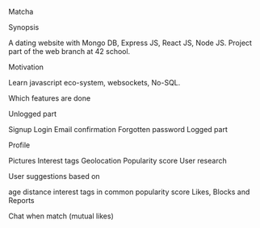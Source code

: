 Matcha

Synopsis

A dating website with Mongo DB, Express JS, React JS, Node JS. Project part of the web branch at 42 school.

Motivation

Learn javascript eco-system, websockets, No-SQL.

Which features are done

Unlogged part

Signup
Login
Email confirmation
Forgotten password
Logged part

Profile

Pictures
Interest tags
Geolocation
Popularity score
User research

User suggestions based on

age
distance
interest tags in common
popularity score
Likes, Blocks and Reports

Chat when match (mutual likes)
